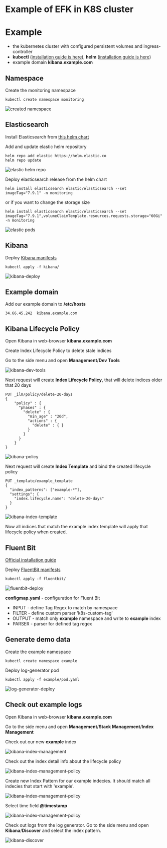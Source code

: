 # Example of EFK in K8S cluster


# Example

* the kubernetes cluster with configured persistent volumes and ingress-controller
* **kubectl** ([installation guide is here](https://kubernetes.io/docs/tasks/tools/install-kubectl/)), **helm** ([installation guide is here](https://helm.sh/docs/intro/install/))
* example domain **kibana.example.com**


## Namespace

Create the monitoring namespace
```
kubectl create namespace monitoring
```

![created namespace](screenshots/screenshot-namespace.png)


## Elasticsearch
Install Elasticsearch from [this helm chart](https://github.com/elastic/helm-charts/tree/master/elasticsearch) 

Add and update elastic helm repository
```
helm repo add elastic https://helm.elastic.co
helm repo update
```

![elastic helm repo](screenshots/screenshot-elastic-helm-repo.png)


Deploy elasticsearch release from the helm chart
```
helm install elasticsearch elastic/elasticsearch --set imageTag="7.9.1" -n monitoring
```
or if you want to change the storage size
```
helm install elasticsearch elastic/elasticsearch --set imageTag="7.9.1",volumeClaimTemplate.resources.requests.storage="60Gi" -n monitoring
```

![elastic pods](screenshots/screenshot-elastic-pods.png)


## Kibana

Deploy [Kibana manifests](kibana/)

```
kubectl apply -f kibana/
```

![kibana-deploy](screenshots/screenshot-kibana-deploy.png)


## Example domain

Add our example domain to **/etc/hosts**
```
34.66.45.242  kibana.example.com
```

## Kibana Lifecycle Policy

Open Kibana in web-browser **kibana.example.com**

Create Index Lifecycle Policy to delete stale indices

Go to the side menu and open **Management**/**Dev Tools**

![kibana-dev-tools](screenshots/screenshot-kibana-dev-tools.png)


Next request will create **Index Lifecycle Policy**, that will delete indices older that 20 days
```
PUT _ilm/policy/delete-20-days
{
    "policy" : {
      "phases" : {
        "delete" : {
          "min_age" : "20d",
          "actions" : {
            "delete" : { }
          }
        }
      }
    } 
}
```

![kibana-policy](screenshots/screenshot-kibana-policy.png)


Next request will create **Index Template** and bind the created lifecycle policy

```
PUT _template/example_template
{
  "index_patterns": ["example-*"],
  "settings": {
    "index.lifecycle.name": "delete-20-days"
  }
}
```

![kibana-index-template](screenshots/screenshot-kibana-index-template.png)


Now all indices that match the example index template will apply that lifecycle policy when created.


## Fluent Bit

[Official installation guide](https://docs.fluentbit.io/manual/installation/kubernetes#installation)

Deploy [FluentBit manifests](fluentbit/)

```
kubectl apply -f fluentbit/
```

![fluentbit-deploy](screenshots/screenshot-fluentbit-deploy.png)


**configmap.yaml** - configuration for Fluent Bit
* INPUT - define Tag Regex to match by namespace
* FILTER - define custom parser 'k8s-custom-tag'
* OUTPUT - match only **example** namespace and write to **example** index
* PARSER - parser for defined tag regex


## Generate demo data

Create the example namespace
```
kubectl create namespace example
```

Deploy log-generator pod
```
kubectl apply -f example/pod.yaml
```

![log-generator-deploy](screenshots/screenshot-log-generator-deploy.png)


## Check out example logs

Open Kibana in web-browser **kibana.example.com**


Go to the side menu and open **Management**/**Stack Management**/**Index Management**

Check out our new **example** index

![kibana-index-management](screenshots/screenshot-kibana-index-management.png)


Check out the index detail info about the lifecycle policy

![kibana-index-management-policy](screenshots/screenshot-kibana-index-management-policy.png)


Create new Index Pattern for our example indecies. It should match all indecies that start with 'example'.

![kibana-index-management-policy](screenshots/screenshot-kibana-index-pattern.png)


Select time field **@timestamp**

![kibana-index-management-policy](screenshots/screenshot-kibana-index-pattern-time-field.png)


Check out logs from the log generator. Go to the side menu and open **Kibana**/**Discover** and select the index pattern.

![kibana-discover](screenshots/screenshot-kibana-discover.png)




